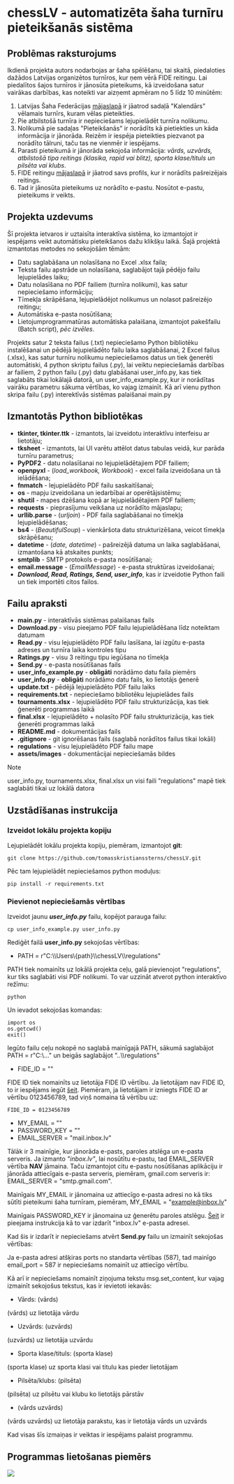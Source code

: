 # chessLV - automatizēta šaha turnīru pieteikšanās sistēma

## Problēmas raksturojums

Ikdienā projekta autors nodarbojas ar šaha spēlēšanu, tai skaitā, piedaloties dažādos Latvijas organizētos turnīros, kur ņem vērā FIDE reitingu. Lai piedalītos šajos turnīros ir jānosūta pieteikums, kā izveidošana satur vairākas darbības, kas noteikti var aizņemt apmēram no 5 līdz 10 minūtēm:
1. Latvijas Šaha Federācijas [mājaslapā](https://www.sahafederacija.lv/) ir jāatrod sadaļā "Kalendārs" vēlamais turnīrs, kuram vēlas pieteikties.
2. Pie atbilstošā turnīra ir nepieciešams lejupielādēt turnīra nolikumu.
3. Nolikumā pie sadaļas "Pieteikšanās" ir norādīts kā pietiekties un kāda informācija ir jānorāda. Reizēm ir iespēja pieteikties piezvanot pa norādīto tālruni, taču tas ne vienmēr ir iespējams.
4. Parasti pieteikumā ir jānorāda sekojoša informācija: *vārds, uzvārds, atbilstošā tipa reitings (klasika, rapid vai blitz), sporta klase/tituls un pilsēta vai klubs*.
5. FIDE reitingu [mājaslapā](https://ratings.fide.com/) ir jāatrod savs profils, kur ir norādīts pašreizējais reitings.
6. Tad ir jānosūta pieteikums uz norādīto e-pastu. Nosūtot e-pastu, pieteikums ir veikts.

## Projekta uzdevums

Šī projekta ietvaros ir uztaisīta interaktīva sistēma, ko izmantojot ir iespējams veikt automātisku pieteikšanos dažu klikšķu laikā. Šajā projektā izmantotas metodes no sekojošām tēmām:

* Datu saglabāšana un nolasīšana no Excel .xlsx faila;
* Teksta failu apstrāde un nolasīšana, saglabājot tajā pēdējo failu lejupielādes laiku;
* Datu nolasīšana no PDF failiem (turnīra nolikumi), kas satur nepieciešamo informāciju;
* Tīmekļa skrāpēšana, lejupielādējot nolikumus un nolasot pašreizējo reitingu;
* Automātiska e-pasta nosūtīšana;
* Lietojumprogrammatūras automātiska palaišana, izmantojot pakešfailu (Batch script), *pēc izvēles*.

Projekts satur 2 teksta failus (.txt) nepieciešamo Python bibliotēku instalēšanai un pēdējā lejupielādēto failu laika saglabāšanai, 2 Excel failus (.xlsx), kas satur turnīru nolikumu nepieciešamos datus un tiek ģenerēti automātiski, 4 python skriptu failus (.py), lai veiktu nepieciešamās darbības ar failiem, 2 python failu (.py) datu glabāšanai user_info.py, kas tiek saglabāts tikai lokālajā datorā, un user_info_example.py, kur ir norādītas vairāku parametru sākuma vērtības, ko vajag izmainīt. Kā arī vienu python skripa failu (.py) interektīvās sistēmas palaišanai main.py

## Izmantotās Python bibliotēkas

* **tkinter, tkinter.ttk** - izmantots, lai izveidotu interaktīvu interfeisu ar lietotāju;
* **tksheet** - izmantots, lai UI varētu attēlot datus tabulas veidā, kur parāda turnīru parametrus;
* **PyPDF2** - datu nolasīšanai no lejupielādētajiem PDF failiem;
* **openpyxl** - (*load_workbook, Workbook*) - excel faila izveidošana un tā ielādēšana;
* **fnmatch** - lejupielādēto PDF failu saskaitīšanai;
* **os** - mapju izveidošana un iedarbībai ar operētājsistēmu;
* **shutil** - mapes dzēšana kopā ar lejupielādētajiem PDF failiem;
* **requests** - pieprasījumu veikšana uz norādīto mājaslapu;
* **urllib.parse** - (*urljoin*) - PDF faila saglabāšanai no tīmekļa lejupielādēšanas;
* **bs4** - (*BeautifulSoup*) - vienkāršota datu strukturizēšana, veicot tīmekļa skrāpēšanu;
* **datetime** - (*date, datetime*) - pašreizējā datuma un laika saglabāšanai, izmantošana kā atskaites punkts;
* **smtplib** - SMTP protokols e-pasta nosūtīšanai;
* **email.message** - (*EmailMessage*) - e-pasta struktūras izveidošanai;
* ***Download, Read, Ratings, Send, user_info***, kas ir izveidotie Python faili un tiek importēti citos failos. 

## Failu apraksti

* **main.py** - interaktīvās sistēmas palaišanas fails
* **Download.py** - visu pieejamo PDF failu lejupielādēšana līdz noteiktam datumam
* **Read.py** - visu lejupielādēto PDF failu lasīšana, lai izgūtu e-pasta adreses un turnīra laika kontroles tipu
* **Ratings.py** - visu 3 reitingu tipu iegūšana no tīmekļa
* **Send.py** - e-pasta nosūtīšanas fails
* **user_info_example.py** - **obligāti** norādāmo datu faila piemērs
* **user_info.py** - **obligāti** norādāmo datu fails, ko lietotājs ģenerē
* **update.txt** - pēdējā lejupielādēto PDF failu laiks
* **requirements.txt** - nepieciešamo bibliotēku lejupielādes fails
* **tournaments.xlsx** - lejupielādēto PDF failu strukturizācija, kas tiek ģenerēti programmas laikā
* **final.xlsx** - lejupielādēto + nolasīto PDF failu strukturizācija, kas tiek ģenerēti programmas laikā
* **README.md** - dokumentācijas fails
* **.gitignore** - git ignorēšanas fails (saglabā norādītos failus tikai lokāli)
* **regulations** - visu lejupielādēto PDF failu mape
* **assets/images** - dokumentācijai nepieciešamās bildes

> [!NOTE]
> user_info.py, tournaments.xlsx, final.xlsx un visi faili "regulations" mapē tiek saglabāti tikai uz lokālā datora

## Uzstādīšanas instrukcija

### Izveidot lokālu projekta kopiju
Lejupielādēt lokālu projekta kopiju, piemēram, izmantojot **git**:
```
git clone https://github.com/tomasskristianssterns/chessLV.git
```
Pēc tam lejupielādēt nepieciešamos python moduļus:
```
pip install -r requirements.txt
```

### Pievienot nepieciešamās vērtības
Izveidot jaunu ***user_info.py*** failu, kopējot parauga failu:

```
cp user_info_example.py user_info.py
```
Rediģēt failā **user_info.py** sekojošas vērtības:

* PATH = r"C:\\\Users\\\{path}\\\chessLV\\\regulations"

PATH tiek nomainīts uz lokālā projekta ceļu, galā pievienojot "regulations", kur tiks saglabāti visi PDF nolikumi. To var uzzināt atverot python interaktīvo režīmu:

```
python
```
Un ievadot sekojošas komandas:
```
import os
os.getcwd()
exit()
```

Iegūto failu ceļu nokopē no saglabā mainīgajā PATH, sākumā saglabājot PATH = r"C:\\\..." un beigās saglabājot "..\\\regulations"

* FIDE_ID = ""

FIDE ID tiek nomainīts uz lietotāja FIDE ID vērtību. Ja lietotājam nav FIDE ID, to ir iespējams iegūt [šeit](https://forms.zohopublic.com/virtualoffice22358/form/63277290379193162845/formperma/pgRPQhvR2cQTqOyqYTQrK_soBIuSEYbhIz7bSIDNOD0). Piemēram, ja lietotājam ir izniegts FIDE ID ar vērtību 0123456789, tad viņš nomaina tā vērtību uz:

```
FIDE_ID = 0123456789
```

* MY_EMAIL = ""
* PASSWORD_KEY = ""
* EMAIL_SERVER = "mail.inbox.lv"

Tālāk ir 3 mainīgie, kur jānorāda e-pasts, paroles atslēga un e-pasta serveris. Ja izmanto *"inbox.lv"*, lai nosūtītu e-pastu, tad EMAIL_SERVER vērtība **NAV** jāmaina. Taču izmantojot citu e-pastu nosūtīšanas aplikāciju ir jānorāda attiecīgais e-pasta serveris, piemēram, gmail.com serveris ir: EMAIL_SERVER = "smtp.gmail.com".

Mainīgais MY_EMAIL ir jānomaina uz attiecīgo e-pasta adresi no kā tiks sūtīti pieteikumi šaha turnīram, piemēram, MY_EMAIL = "example@inbox.lv"

Mainīgais PASSWORD_KEY ir jānomaina uz ģenerētu paroles atslēgu. [Šeit](https://help.inbox.lv/category/10200/question/10473) ir pieejama instrukcija kā to var izdarīt "inbox.lv" e-pasta adresei.

Kad šis ir izdarīt ir nepieciešams atvērt **Send.py** failu un izmainīt sekojošas vērtības:

Ja e-pasta adresi atšķiras ports no standarta vērtības (587), tad mainīgo email_port = 587 ir nepieciešams nomainīt uz attiecīgo vērtību.

Kā arī ir nepieciešams nomainīt ziņojuma tekstu msg.set_content, kur vajag izmainīt sekojošus tekstus, kas ir ievietoti iekavās:

* Vārds: (vārds)

(vārds) uz lietotāja vārdu

* Uzvārds: (uzvārds)

(uzvārds) uz lietotāja uzvārdu

* Sporta klase/tituls: (sporta klase)

(sporta klase) uz sporta klasi vai titulu kas pieder lietotājam

* Pilsēta/klubs: (pilsēta)

(pilsēta) uz pilsētu vai klubu ko lietotājs pārstāv

* (vārds uzvārds)

(vārds uzvārds) uz lietotāja parakstu, kas ir lietotāja vārds un uzvārds 

Kad visas šīs izmaiņas ir veiktas ir iespējams palaist programmu.

## Programmas lietošanas piemērs

![ ](/assets/images/image1.png)